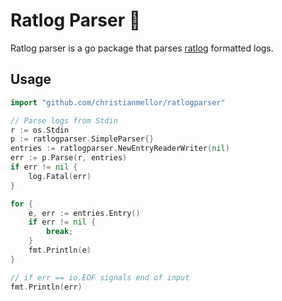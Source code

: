 # Ratlog Parser 🐀

Ratlog parser is a go package that parses [ratlog](https://github.com/ratlog/ratlog-spec) formatted logs.

## Usage

```go 
import "github.com/christianmellor/ratlogparser"

// Parse logs from Stdin
r := os.Stdin
p := ratlogparser.SimpleParser{}
entries := ratlogparser.NewEntryReaderWriter(nil)
err := p.Parse(r, entries)
if err != nil {
	log.Fatal(err)
}

for {
    e, err := entries.Entry()
    if err != nil {
        break;
    }
    fmt.Println(e)
}

// if err == io.EOF signals end of input
fmt.Println(err)
```
